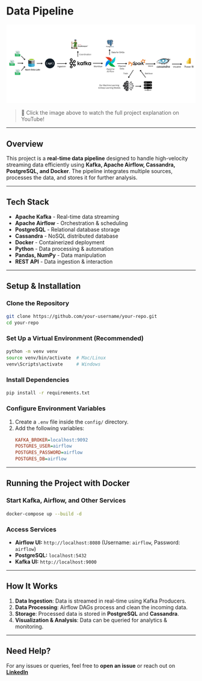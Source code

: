 # Data Pipeline

[![Watch the Video](./architecture.png)](https://www.youtube.com/watch?v=cBJ_ivrfQIY)

> 🎥 Click the image above to watch the full project explanation on YouTube!  

---



## **Overview**
This project is a **real-time data pipeline** designed to handle high-velocity streaming data efficiently using **Kafka, Apache Airflow, Cassandra, PostgreSQL, and Docker**. The pipeline integrates multiple sources, processes the data, and stores it for further analysis.  

---

## **Tech Stack**
- **Apache Kafka** - Real-time data streaming  
- **Apache Airflow** - Orchestration & scheduling  
- **PostgreSQL** - Relational database storage  
- **Cassandra** - NoSQL distributed database  
- **Docker** - Containerized deployment  
- **Python** - Data processing & automation  
- **Pandas, NumPy** - Data manipulation  
- **REST API** - Data ingestion & interaction  

---

## **Setup & Installation**
### **Clone the Repository**
```bash
git clone https://github.com/your-username/your-repo.git
cd your-repo
```

### **Set Up a Virtual Environment (Recommended)**
```bash
python -m venv venv
source venv/bin/activate  # Mac/Linux
venv\Scripts\activate     # Windows
```

### **Install Dependencies**
```bash
pip install -r requirements.txt
```

### **Configure Environment Variables**
1. Create a `.env` file inside the `config/` directory.
2. Add the following variables:
   ```ini
   KAFKA_BROKER=localhost:9092
   POSTGRES_USER=airflow
   POSTGRES_PASSWORD=airflow
   POSTGRES_DB=airflow
   ```

---

## **Running the Project with Docker**
### **Start Kafka, Airflow, and Other Services**
```bash
docker-compose up --build -d
```
### **Access Services**
- **Airflow UI:** `http://localhost:8080` (Username: `airflow`, Password: `airflow`)
- **PostgreSQL:** `localhost:5432`
- **Kafka UI:** `http://localhost:9000`

---

## **How It Works**
1. **Data Ingestion**: Data is streamed in real-time using Kafka Producers.  
2. **Data Processing**: Airflow DAGs process and clean the incoming data.  
3. **Storage**: Processed data is stored in **PostgreSQL** and **Cassandra**.  
4. **Visualization & Analysis**: Data can be queried for analytics & monitoring.  

---

## **Need Help?**
For any issues or queries, feel free to **open an issue** or reach out on **[LinkedIn](https://www.linkedin.com/in/badalprasadsingh/)**